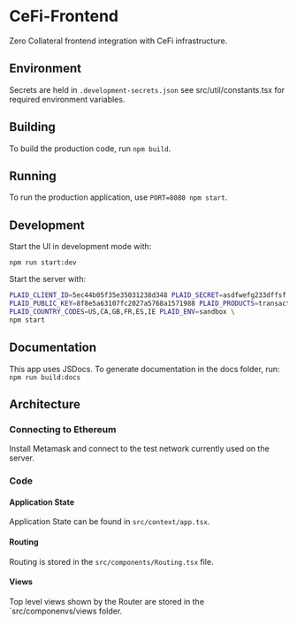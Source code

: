 # CeFi-Frontend

Zero Collateral frontend integration with CeFi infrastructure.

## Environment

Secrets are held in `.development-secrets.json` see src/util/constants.tsx for
required environment variables.

## Building

To build the production code, run ```npm build```.

## Running

To run the production application, use ```PORT=8080 npm start```.

## Development

Start the UI in development mode with:

```npm run start:dev```

Start the server with:

```bash
PLAID_CLIENT_ID=5ec44b05f35e35031238d348 PLAID_SECRET=asdfwefg233dffsf \
PLAID_PUBLIC_KEY=8f8e5a63107fc2027a5768a1571988 PLAID_PRODUCTS=transactions \
PLAID_COUNTRY_CODES=US,CA,GB,FR,ES,IE PLAID_ENV=sandbox \
npm start
```

## Documentation

This app uses JSDocs. To generate documentation in the docs folder, run:
```npm run build:docs```

## Architecture

### Connecting to Ethereum

Install Metamask and connect to the test network currently used on the server.

### Code

#### Application State

Application State can be found in `src/context/app.tsx`.

#### Routing

Routing is stored in the `src/components/Routing.tsx` file.

#### Views

Top level views shown by the Router are stored in the `src/componenvs/views folder.


